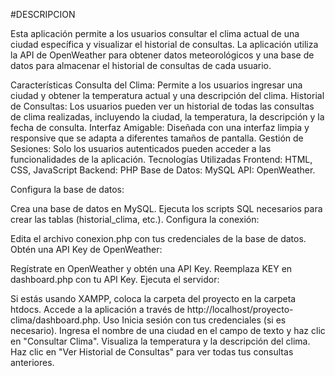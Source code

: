 #DESCRIPCION

Esta aplicación permite a los usuarios consultar el clima actual de una ciudad específica y visualizar el historial de consultas. La aplicación utiliza la API de OpenWeather para obtener datos meteorológicos y una base de datos para almacenar el historial de consultas de cada usuario.

Características
Consulta del Clima: Permite a los usuarios ingresar una ciudad y obtener la temperatura actual y una descripción del clima.
Historial de Consultas: Los usuarios pueden ver un historial de todas las consultas de clima realizadas, incluyendo la ciudad, la temperatura, la descripción y la fecha de consulta.
Interfaz Amigable: Diseñada con una interfaz limpia y responsive que se adapta a diferentes tamaños de pantalla.
Gestión de Sesiones: Solo los usuarios autenticados pueden acceder a las funcionalidades de la aplicación.
Tecnologías Utilizadas
Frontend: HTML, CSS, JavaScript
Backend: PHP
Base de Datos: MySQL
API: OpenWeather.


Configura la base de datos:

Crea una base de datos en MySQL.
Ejecuta los scripts SQL necesarios para crear las tablas (historial_clima, etc.).
Configura la conexión:

Edita el archivo conexion.php con tus credenciales de la base de datos.
Obtén una API Key de OpenWeather:

Regístrate en OpenWeather y obtén una API Key.
Reemplaza KEY en dashboard.php con tu API Key.
Ejecuta el servidor:

Si estás usando XAMPP, coloca la carpeta del proyecto en la carpeta htdocs.
Accede a la aplicación a través de http://localhost/proyecto-clima/dashboard.php.
Uso
Inicia sesión con tus credenciales (si es necesario).
Ingresa el nombre de una ciudad en el campo de texto y haz clic en "Consultar Clima".
Visualiza la temperatura y la descripción del clima.
Haz clic en "Ver Historial de Consultas" para ver todas tus consultas anteriores.
